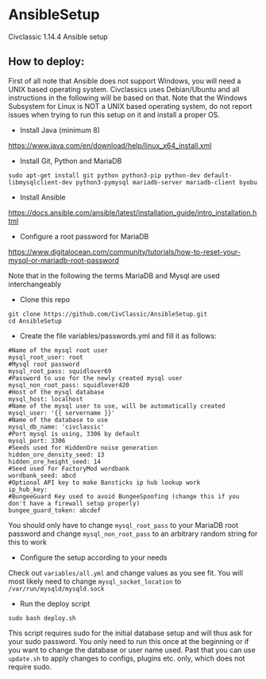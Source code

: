 # AnsibleSetup
Civclassic 1.14.4 Ansible setup


## How to deploy:

First of all note that Ansible does not support Windows, you will need a UNIX based operating system. Civclassics uses Debian/Ubuntu and all instructions in the following will be based on that. Note that the Windows Subsystem for Linux is NOT a UNIX based operating system, do not report issues when trying to run this setup on it and install a proper OS.


- Install Java (minimum 8)

https://www.java.com/en/download/help/linux_x64_install.xml

- Install Git, Python and MariaDB

`sudo apt-get install git python python3-pip python-dev default-libmysqlclient-dev python3-pymysql mariadb-server mariadb-client byobu`

- Install Ansible

https://docs.ansible.com/ansible/latest/installation_guide/intro_installation.html

- Configure a root password for MariaDB

https://www.digitalocean.com/community/tutorials/how-to-reset-your-mysql-or-mariadb-root-password

Note that in the following the terms MariaDB and Mysql are used interchangeably

- Clone this repo
```
git clone https://github.com/CivClassic/AnsibleSetup.git
cd AnsibleSetup
```

- Create the file variables/passwords.yml and fill it as follows:

```
#Name of the mysql root user
mysql_root_user: root
#Mysql root password
mysql_root_pass: squidlover69
#Password to use for the newly created mysql user
mysql_non_root_pass: squidlover420
#Host of the mysql database
mysql_host: localhost
#Name of the mysql user to use, will be automatically created
mysql_user: '{{ servername }}'
#Name of the database to use
mysql_db_name: 'civclassic'
#Port mysql is using, 3306 by default
mysql_port: 3306
#Seeds used for HiddenOre noise generation
hidden_ore_density_seed: 13
hidden_ore_height_seed: 14
#Seed used for FactoryMod wordbank
wordbank_seed: abcd
#Optional API key to make Bansticks ip hub lookup work
ip_hub_key:
#BungeeGuard Key used to avoid BungeeSpoofing (change this if you don't have a firewall setup properly)
bungee_guard_token: abcdef
```

You should only have to change `mysql_root_pass` to your MariaDB root password and change `mysql_non_root_pass` to an arbitrary random string for this to work

- Configure the setup according to your needs

Check out `variables/all.yml` and change values as you see fit. You will most likely need to change `mysql_socket_location` to `/var/run/mysqld/mysqld.sock`

- Run the deploy script

`sudo bash deploy.sh`

This script requires sudo for the initial database setup and will thus ask for your sudo password. You only need to run this once at the beginning or if you want to change the database or user name used. Past that you can use `update.sh` to apply changes to configs, plugins etc. only, which does not require sudo.
